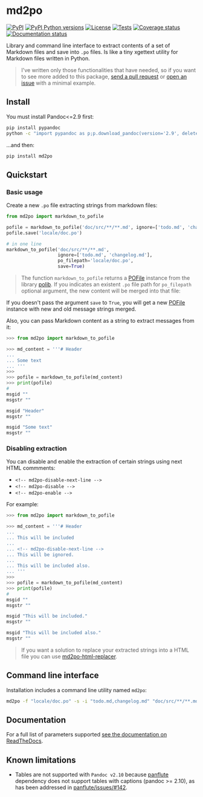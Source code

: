 # md2po

[![PyPI][pypi-image]][pypi-link]
[![PyPI Python versions][pypi-versions-image]][pypi-link]
[![License][license-image]][license-link]
[![Tests][tests-image]][tests-link]
[![Coverage status][coverage-image]][coverage-link]
[![Documentation status][doc-image]][doc-link]


Library and command line interface to extract contents of a set of Markdown files and save into `.po` files. Is like a tiny xgettext utility for Markdown files written in Python.

> I've written only those functionalities that have needed, so if you want to see more added to this package, [send a pull request](https://github.com/mondeja/md2po/pulls) or [open an issue](https://github.com/mondeja/md2po/issues/new) with a minimal example.

## Install

You must install Pandoc<=2.9 first:

```bash
pip install pypandoc
python -c "import pypandoc as p;p.download_pandoc(version='2.9', delete_installer=True);"
```

...and then:

```bash
pip install md2po
```

## Quickstart

### Basic usage

Create a new `.po` file extracting strings from markdown files:

```python
from md2po import markdown_to_pofile

pofile = markdown_to_pofile('doc/src/**/**.md', ignore=['todo.md', 'changelog.md'])
pofile.save('locale/doc.po')

# in one line
markdown_to_pofile('doc/src/**/**.md',
                   ignore=['todo.md', 'changelog.md'],
                   po_filepath='locale/doc.po',
                   save=True)
```

> The function `markdown_to_pofile` returns a [POFile](https://polib.readthedocs.io/en/latest/api.html#polib.POFile) instance from the library [polib](https://polib.readthedocs.io/en/latest). If you indicates an existent `.po` file path for `po_filepath` optional argument, the new content will be merged into that file:

If you doesn't pass the argument `save` to `True`, you will get a new [POFile](https://polib.readthedocs.io/en/latest/api.html#polib.POFile) instance with new and old message strings merged.

Also, you can pass Markdown content as a string to extract messages from it:

```python
>>> from md2po import markdown_to_pofile

>>> md_content = '''# Header
...
... Some text
... '''
>>>
>>> pofile = markdown_to_pofile(md_content)
>>> print(pofile)
#
msgid ""
msgstr ""

msgid "Header"
msgstr ""

msgid "Some text"
msgstr ""
```

### Disabling extraction

You can disable and enable the extraction of certain strings using next HTML commments:

- `<!-- md2po-disable-next-line -->`
- `<!-- md2po-disable -->`
- `<!-- md2po-enable -->`

For example:
```python
>>> from md2po import markdown_to_pofile

>>> md_content = '''# Header
...
... This will be included
...
... <!-- md2po-disable-next-line -->
... This will be ignored.
...
... This will be included also.
... '''
>>>
>>> pofile = markdown_to_pofile(md_content)
>>> print(pofile)
#
msgid ""
msgstr ""

msgid "This will be included."
msgstr ""

msgid "This will be included also."
msgstr ""
```

> If you want a solution to replace your extracted strings into a HTML file you can use [md2po-html-replacer](https://github.com/mondeja/md2po-html-replacer).

## Command line interface

Installation includes a command line utility named `md2po`:

```bash
md2po -f "locale/doc.po" -s -i "todo.md,changelog.md" "doc/src/**/**.md"
```


## Documentation
For a full list of parameters supported [see the documentation on ReadTheDocs][doc-link].


## Known limitations

- Tables are not supported with `Pandoc v2.10` because [panflute](https://github.com/sergiocorreia/panflute) dependency does not support tables with captions (pandoc >= 2.10), as has been addressed in [panflute/issues/#142](https://github.com/sergiocorreia/panflute/issues/142).

[pypi-image]: https://img.shields.io/pypi/v/md2po
[pypi-link]: https://pypi.org/project/md2po/
[pypi-versions-image]: https://img.shields.io/pypi/pyversions/md2po?logo=python&logoColor=aaaaaa&labelColor=333333
[license-image]: https://img.shields.io/pypi/l/md2po?color=light-green
[license-link]: https://github.com/mondeja/md2po/blob/master/LICENSE
[tests-image]: https://img.shields.io/travis/mondeja/md2po?label=tests
[tests-link]: https://travis-ci.com/github/mondeja/md2po
[coverage-image]: https://coveralls.io/repos/github/mondeja/md2po/badge.svg
[coverage-link]: https://coveralls.io/github/mondeja/md2po
[doc-image]: https://readthedocs.org/projects/md2po/badge/?version=latest
[doc-link]: https://md2po.readthedocs.io/en/latest/
